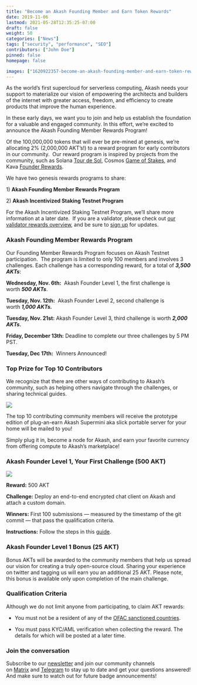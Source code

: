 ```yaml
---
title: "Become an Akash Founding Member and Earn Token Rewards"
date: 2019-11-06
lastmod: 2021-05-28T12:35:25-07:00
draft: false
weight: 50
categories: ["News"]
tags: ["security", "performance", "SEO"]
contributors: ["John Doe"]
pinned: false
homepage: false

images: ["1620922357-become-an-akash-founding-member-and-earn-token-rewards.jpg"]
---
```

As the world’s first supercloud for serverless computing, Akash needs your support to materialize our vision of empowering the architects and builders of the internet with greater access, freedom, and efficiency to create products that improve the human experience. 

In these early days, we want you to join and help us establish the foundation for a valuable and engaged community. In this effort, we’re excited to announce the Akash Founding Member Rewards Program!

Of the 100,000,000 tokens that will ever be pre-mined at genesis, we’re allocating 2% (2,000,000 AKT’s!) to a reward program for early contributors in our community.  Our reward program is inspired by projects from the community, such as Solana [Tour de Sol](https://solana.com/tds/), Cosmos [Game of Stakes](https://github.com/cosmos/game-of-stakes), and Kava [Founder Rewards](https://github.com/Kava-Labs/kava/blob/master/docs/REWARDS.md).

We have two genesis rewards programs to share:

1) **Akash Founding Member Rewards Program**

2) **Akash Incentivized Staking Testnet Program**

For the Akash Incentivized Staking Testnet Program, we’ll share more information at a later date.  If you are a validator, please check out [our validator rewards overview](https://blog.akash.network/2019/10/31/akash-network-validator-rewards/), and be sure to [sign up](https://akash.network/validators) for updates.

### **Akash Founding Member Rewards Program**

Our Founding Member Rewards Program focuses on Akash Testnet participation.  The program is limited to only 100 members and involves 3 challenges. Each challenge has a corresponding reward, for a total of _**3,500 AKTs**_:

**Wednesday, Nov. 6th:**  Akash Founder Level 1, the first challenge is worth _**500 AKTs**_.

**Tuesday, Nov. 12th:**  Akash Founder Level 2, second challenge is worth _**1,000 AKTs.**_

**Tuesday, Nov. 21st:** Akash Founder Level 3, third challenge is worth _**2,000 AKTs.**_

**Friday, December 13th:** Deadline to complete our three challenges by 5 PM PST.

**Tuesday, Dec 17th:**  Winners Announced!

### **Top Prize for Top 10 Contributors**

We recognize that there are other ways of contributing to Akash’s community, such as helping others navigate through the challenges, or sharing technical guides.  

![](https://www.datocms-assets.com/45776/1620922423-photo1.jpg)

The top 10 contributing community members will receive the prototype edition of plug-an-earn Akash Supermini aka slick portable server for your home will be mailed to you! 

Simply plug it in, become a node for Akash, and earn your favorite currency from offering compute to Akash’s marketplace!

### **Akash Founder Level 1, Your First Challenge (500 AKT)**

![](https://www.datocms-assets.com/45776/1620922434-crop-0-0-767-996-0-founder1-2x.png)

**Reward:** 500 AKT

**Challenge:** Deploy an end-to-end encrypted chat client on Akash and attach a custom domain.

**Winners:** First 100 submissions — measured by the timestamp of the git commit — that pass the qualification criteria. 

**Instructions:** Follow the steps in this [guide](https://github.com/ovrclk/ecosystem#akash-founder-level-1-your-first-challenge).

### **Akash Founder Level 1 Bonus (25 AKT)**

Bonus AKTs will be awarded to the community members that help us spread our vision for creating a truly open-source cloud. Sharing your experience on twitter and tagging us will earn you an additional 25 AKT. Please note, this bonus is available only upon completion of the main challenge.

### **Qualification Criteria**

Although we do not limit anyone from participating, to claim AKT rewards:

*   You must not be a resident of any of the [OFAC sanctioned countries](https://www.treasury.gov/resource-center/sanctions/Pages/default.aspx).
    
*   You must pass KYC/AML verification when collecting the reward. The details for which will be posted at a later time.
    

### **Join the conversation**

Subscribe to our [newsletter](https://akash.network/newsletter) and join our community channels on [Matrix](https://akash.network/chat) and [Telegram](https://t.me/AkashNW) to stay up to date and get your questions answered! And make sure to watch out for future badge announcements!